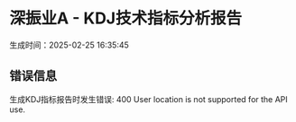 
# 深振业A - KDJ技术指标分析报告
生成时间：2025-02-25 16:35:45

## 错误信息
生成KDJ指标报告时发生错误: 400 User location is not supported for the API use.
